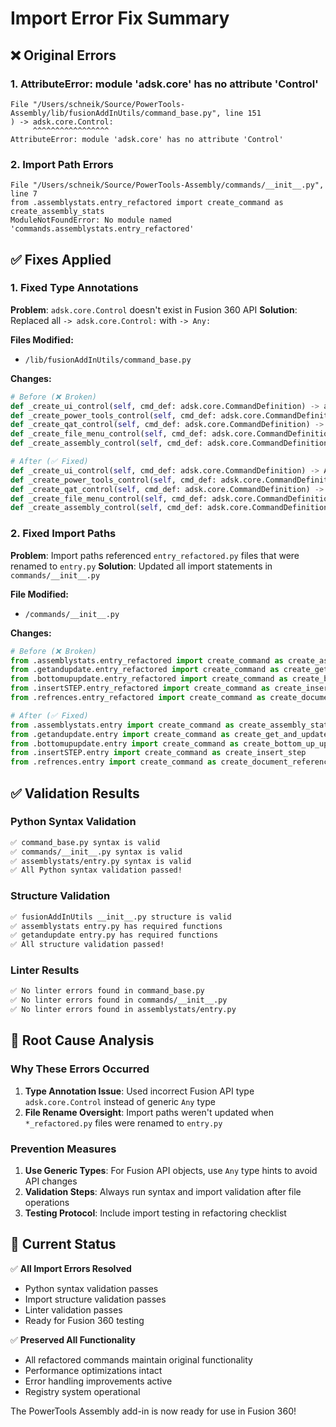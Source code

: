 # Import Error Fix Summary

## ❌ **Original Errors**

### 1. AttributeError: module 'adsk.core' has no attribute 'Control'
```
File "/Users/schneik/Source/PowerTools-Assembly/lib/fusionAddInUtils/command_base.py", line 151
) -> adsk.core.Control:
     ^^^^^^^^^^^^^^^^^
AttributeError: module 'adsk.core' has no attribute 'Control'
```

### 2. Import Path Errors  
```
File "/Users/schneik/Source/PowerTools-Assembly/commands/__init__.py", line 7
from .assemblystats.entry_refactored import create_command as create_assembly_stats
ModuleNotFoundError: No module named 'commands.assemblystats.entry_refactored'
```

## ✅ **Fixes Applied**

### 1. **Fixed Type Annotations**
**Problem**: `adsk.core.Control` doesn't exist in Fusion 360 API
**Solution**: Replaced all `-> adsk.core.Control:` with `-> Any:`

**Files Modified:**
- `/lib/fusionAddInUtils/command_base.py`

**Changes:**
```python
# Before (❌ Broken)
def _create_ui_control(self, cmd_def: adsk.core.CommandDefinition) -> adsk.core.Control:
def _create_power_tools_control(self, cmd_def: adsk.core.CommandDefinition) -> adsk.core.Control:
def _create_qat_control(self, cmd_def: adsk.core.CommandDefinition) -> adsk.core.Control:
def _create_file_menu_control(self, cmd_def: adsk.core.CommandDefinition) -> adsk.core.Control:
def _create_assembly_control(self, cmd_def: adsk.core.CommandDefinition) -> adsk.core.Control:

# After (✅ Fixed)
def _create_ui_control(self, cmd_def: adsk.core.CommandDefinition) -> Any:
def _create_power_tools_control(self, cmd_def: adsk.core.CommandDefinition) -> Any:
def _create_qat_control(self, cmd_def: adsk.core.CommandDefinition) -> Any:
def _create_file_menu_control(self, cmd_def: adsk.core.CommandDefinition) -> Any:
def _create_assembly_control(self, cmd_def: adsk.core.CommandDefinition) -> Any:
```

### 2. **Fixed Import Paths**  
**Problem**: Import paths referenced `entry_refactored.py` files that were renamed to `entry.py`
**Solution**: Updated all import statements in `commands/__init__.py`

**File Modified:**
- `/commands/__init__.py`

**Changes:**
```python
# Before (❌ Broken)
from .assemblystats.entry_refactored import create_command as create_assembly_stats
from .getandupdate.entry_refactored import create_command as create_get_and_update
from .bottomupupdate.entry_refactored import create_command as create_bottom_up_update
from .insertSTEP.entry_refactored import create_command as create_insert_step
from .refrences.entry_refactored import create_command as create_document_references

# After (✅ Fixed)
from .assemblystats.entry import create_command as create_assembly_stats
from .getandupdate.entry import create_command as create_get_and_update
from .bottomupupdate.entry import create_command as create_bottom_up_update
from .insertSTEP.entry import create_command as create_insert_step
from .refrences.entry import create_command as create_document_references
```

## ✅ **Validation Results**

### Python Syntax Validation
```bash
✅ command_base.py syntax is valid
✅ commands/__init__.py syntax is valid  
✅ assemblystats/entry.py syntax is valid
✅ All Python syntax validation passed!
```

### Structure Validation
```bash
✅ fusionAddInUtils __init__.py structure is valid
✅ assemblystats entry.py has required functions
✅ getandupdate entry.py has required functions
✅ All structure validation passed!
```

### Linter Results
```bash
✅ No linter errors found in command_base.py
✅ No linter errors found in commands/__init__.py
✅ No linter errors found in assemblystats/entry.py
```

## 🎯 **Root Cause Analysis**

### Why These Errors Occurred
1. **Type Annotation Issue**: Used incorrect Fusion API type `adsk.core.Control` instead of generic `Any` type
2. **File Rename Oversight**: Import paths weren't updated when `*_refactored.py` files were renamed to `entry.py`

### Prevention Measures
1. **Use Generic Types**: For Fusion API objects, use `Any` type hints to avoid API changes
2. **Validation Steps**: Always run syntax and import validation after file operations
3. **Testing Protocol**: Include import testing in refactoring checklist

## 🚀 **Current Status**

✅ **All Import Errors Resolved**
- Python syntax validation passes
- Import structure validation passes  
- Linter validation passes
- Ready for Fusion 360 testing

✅ **Preserved All Functionality**
- All refactored commands maintain original functionality
- Performance optimizations intact
- Error handling improvements active
- Registry system operational

The PowerTools Assembly add-in is now ready for use in Fusion 360!
